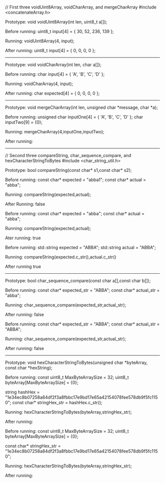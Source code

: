 // First three voidUint8Array, voidCharArray, and mergeCharArray  #include <concatenateArray.h>

Prototype: void voidUint8Array(int len, uint8_t a[]);

Before running:
uint8_t input[4] = { 30,  52, 236, 139 };

Running:
voidUint8Array(4, input);

After running:
uint8_t input[4] = { 0,  0, 0, 0 };

------------------------------------------------------------
Prototype: void voidCharArray(int len, char a[]);

Before running:
char input[4] = { 'A',  'B', 'C', 'D' };

Running:
voidCharArray(4, input);

After running:
char expected[4] = { 0,  0, 0, 0 };

------------------------------------------------------------
Prototype: void mergeCharArray(int len, unsigned char *message, char *a);

Before running:
unsigned char inputOne[4] = { 'A', 'B', 'C', 'D' };
char inputTwo[9] = {0};

Running:
mergeCharArray(4,inputOne,inputTwo);

After running:



------------------------------------------------------------
// Second three compareString, char_sequence_compare, and hexCharacterStringToBytes #include <char_string_util.h>

Prototype: bool compareString(const char* s1,const  char* s2);

Before running:
const char* expected = "abba1";
const char* actual = "abba";

Running:
compareString(expected,actual);

After Running:
false

Before running:
const char* expected = "abba";
const char* actual = "abba";

Running:
compareString(expected,actual);

Ater running:
true

Before running:
std::string expected = "ABBA";
std::string actual = "ABBA";

Running:
compareString(expected.c_str(),actual.c_str()

After running
true

------------------------------------------------------------
Prototype: bool char_sequence_compare(const char a[],const char b[]);

Before running:
const char* expected_str = "ABBA";
const char* actual_str = "abba";

Running:
char_sequence_compare(expected_str,actual_str);

After running:
false

Before running:
const char* expected_str = "ABBA";
const char* actual_str = "ABBA";

Running:
char_sequence_compare(expected_str,actual_str);

After running:
false

------------------------------------------------------------
Prototype: void hexCharacterStringToBytes(unsigned char *byteArray, const char *hexString);

Before running:
const uint8_t MaxByteArraySize = 32;
uint8_t byteArray[MaxByteArraySize] = {0};

string hashHex = "1e34ec8b07258a84df2f3a8fbbc17e9bd17e65a42154078fee578db9f5fc1150";
const char* stringHex_str = hashHex.c_str();

Running:
hexCharacterStringToBytes(byteArray,stringHex_str);

After running:

Before running:
const uint8_t MaxByteArraySize = 32;
uint8_t byteArray[MaxByteArraySize] = {0};

const char* stringHex_str = "1e34ec8b07258a84df2f3a8fbbc17e9bd17e65a42154078fee578db9f5fc1150";

Running:
hexCharacterStringToBytes(byteArray,stringHex_str);

After running:




